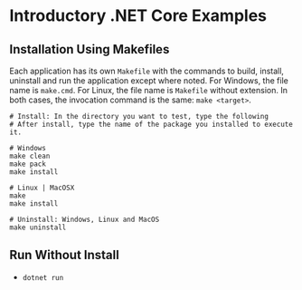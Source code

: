 # Introductory .NET Core Examples

## Installation Using Makefiles

Each application has its own `Makefile` with the commands to build, install,
uninstall and run the application except where noted. For Windows, the file name is
`make.cmd`. For Linux, the file name is `Makefile` without extension. In both
cases, the invocation command is the same: `make <target>`.

```shell
# Install: In the directory you want to test, type the following
# After install, type the name of the package you installed to execute it.

# Windows
make clean
make pack
make install

# Linux | MacOSX
make
make install

# Uninstall: Windows, Linux and MacOS
make uninstall
```

## Run Without Install

* `dotnet run`